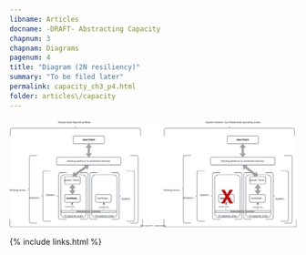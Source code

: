 ```yaml
---
libname: Articles
docname: -DRAFT- Abstracting Capacity
chapnum: 3
chapnam: Diagrams
pagenum: 4
title: "Diagram (2N resiliency)"
summary: "To be filed later"
permalink: capacity_ch3_p4.html
folder: articles\/capacity
---
```


![image](./capacity-resiliency-2n.drawio.svg)

{% include links.html %}